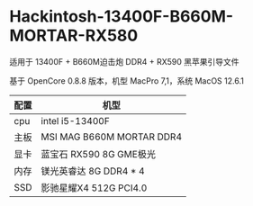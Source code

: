 # Hackintosh-13400F-B660M-MORTAR-RX580
适用于 13400F + B660M迫击炮 DDR4 + RX590 黑苹果引导文件

基于 OpenCore 0.8.8 版本，机型 MacPro 7,1，系统 MacOS 12.6.1

配置 |  机型    
---  |    --- 
cpu  |  intel i5-13400F
主板  |  MSI MAG B660M MORTAR DDR4 
显卡  |  蓝宝石 RX590 8G GME极光
内存  |  镁光英睿达 8G DDR4 * 4
SSD  |  影驰星耀X4 512G PCI4.0
